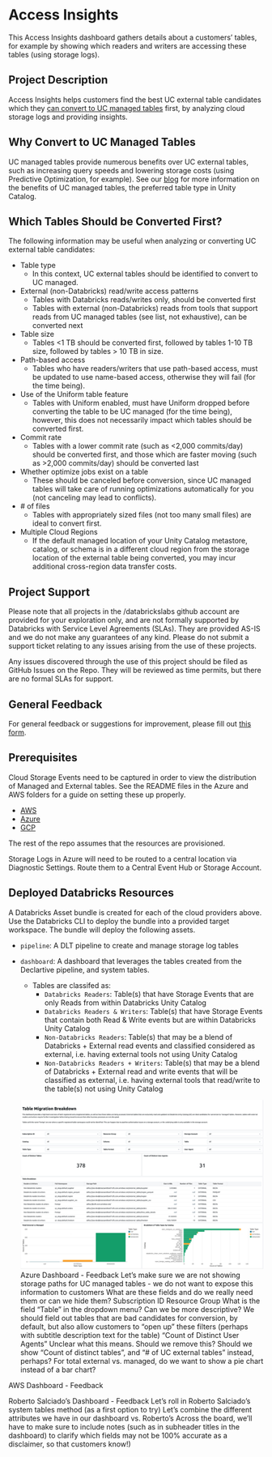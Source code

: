 # Access Insights

This Access Insights dashboard gathers details about a customers’ tables, for example by showing which readers and writers are accessing these tables (using storage logs). 

## Project Description

Access Insights helps customers find the best UC external table candidates which they [can convert to UC managed tables](https://docs.databricks.com/aws/en/tables/convert-external-managed) first, by analyzing cloud storage logs and providing insights.

## Why Convert to UC Managed Tables

UC managed tables provide numerous benefits over UC external tables, such as increasing query speeds and lowering storage costs (using Predictive Optimization, for example). See our [blog](https://www.databricks.com/blog/how-unity-catalog-managed-tables-automate-performance-scale) for more information on the benefits of UC managed tables, the preferred table type in Unity Catalog.

## Which Tables Should be Converted First?

The following information may be useful when analyzing or converting UC external table candidates:

- Table type
  - In this context, UC external tables should be identified to convert to UC managed.
- External (non-Databricks) read/write access patterns
  - Tables with Databricks reads/writes only, should be converted first
  - Tables with external (non-Databricks) reads from tools that support reads from UC managed tables (see list, not exhaustive), can be converted next
- Table size
  - Tables <1 TB should be converted first, followed by tables 1-10 TB size, followed by tables > 10 TB in size.
- Path-based access
  - Tables who have readers/writers that use path-based access, must be updated to use name-based access, otherwise they will fail (for the time being).
- Use of the Uniform table feature
  - Tables with Uniform enabled, must have Uniform dropped before converting the table to be UC managed (for the time being), however, this does not necessarily impact which tables should be converted first.
- Commit rate
  - Tables with a lower commit rate (such as <2,000 commits/day) should be converted first, and those which are faster moving (such as >2,000 commits/day) should be converted last
- Whether optimize jobs exist on a table
  - These should be canceled before conversion, since UC managed tables will take care of running optimizations automatically for you (not canceling may lead to conflicts).
- \# of files
  - Tables with appropriately sized files (not too many small files) are ideal to convert first.
- Multiple Cloud Regions
  - If the default managed location of your Unity Catalog metastore, catalog, or schema is in a different cloud region from the storage location of the external table being converted, you may incur additional cross-region data transfer costs.

## Project Support

Please note that all projects in the /databrickslabs github account are provided for your exploration only, and are not formally supported by Databricks with Service Level Agreements (SLAs).  They are provided AS-IS and we do not make any guarantees of any kind.  Please do not submit a support ticket relating to any issues arising from the use of these projects.

Any issues discovered through the use of this project should be filed as GitHub Issues on the Repo.  They will be reviewed as time permits, but there are no formal SLAs for support.

## General Feedback

For general feedback or suggestions for improvement, please fill out [this form](https://docs.google.com/forms/d/e/1FAIpQLSf2Mz_S9bzCwABsaumDMvloJc5zGRtJ2HYpMvGFI08iFSjv6g/viewform?usp=sharing&ouid=117813373515543542412). 

## Prerequisites

Cloud Storage Events need to be captured in order to view the distribution of Managed and External tables. See the README files in the Azure and AWS folders for a guide on setting these up properly.
 
- [AWS](aws/README.md)
- [Azure](azure/README.md)
- [GCP](gcp/README.md)

The rest of the repo assumes that the resources are provisioned.

Storage Logs in Azure will need to be routed to a central location via Diagnostic Settings.  Route them to a Central Event Hub or Storage Account.


## Deployed Databricks Resources

A Databricks Asset bundle is created for each of the cloud providers above. Use the Databricks CLI to deploy the bundle into a provided target workspace. The 
bundle will deploy the following assets. 

- `pipeline`: A DLT pipeline to create and manage storage log tables 
- `dashboard`: A dashboard that leverages the tables created from the Declartive pipeline, and system tables. 
  - Tables are classifed as:
    - `Databricks Readers`: Table(s) that have Storage Events that are only Reads from within Databricks Unity Catalog
    - `Databricks Readers & Writers`: Table(s) that have Storage Events that contain both Read & Write events but are within Databricks Unity Catalog
    - `Non-Databricks Readers`: Table(s) that may be a blend of Databricks + External read events and classified considered as external, i.e. having external tools not using Unity Catalog
    - `Non-Databricks Readers + Writers`: Table(s) that may be a blend of Databricks + External read and write events that will be classified as external, i.e. having external tools that read/write to the table(s) not using Unity Catalog

  ![Access Insights Dashboard](/imgs/dashboard_sample.png)
Azure Dashboard - Feedback
Let’s make sure we are not showing storage paths for UC managed tables - we do not want to expose this information to customers
What are these fields and do we really need them or can we hide them? 
Subscription ID 
Resource Group 
What is the field “Table” in the dropdown menu? Can we be more descriptive? 
We should field out tables that are bad candidates for conversion, by default, but also allow customers to “open up” these filters (perhaps with subtitle description text for the table)
“Count of Distinct User Agents”
Unclear what this means. Should we remove this? Should we show “Count of distinct tables”, and “# of UC external tables” instead, perhaps?
For total external vs. managed, do we want to show a pie chart instead of a bar chart?

AWS Dashboard - Feedback



Roberto Salciado’s Dashboard - Feedback
Let’s roll in Roberto Salciado’s system tables method (as a first option to try)
Let’s combine the different attributes we have in our dashboard vs. Roberto’s
Across the board, we’ll have to make sure to include notes (such as in subheader titles in the dashboard) to clarify which fields may not be 100% accurate as a disclaimer, so that customers know!)
  
